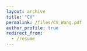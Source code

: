 ```yaml
---
layout: archive
title: "CV"
permalink: /files/CV_Wang.pdf
author_profile: true
redirect_from:
  - /resume
---
```



